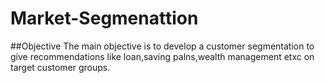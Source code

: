 # Market-Segmenattion



##Objective
The main objective is to develop a customer segmentation to give recommendations like loan,saving palns,wealth management etxc on target customer groups.
